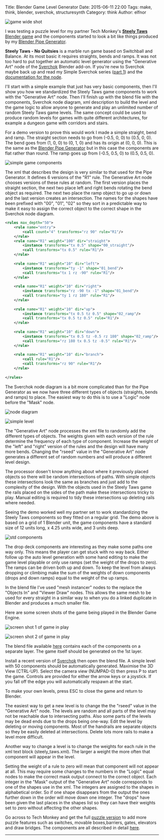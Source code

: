 Title: Blender Game Level Generator
Date: 2015-06-11 22:00
Tags: make, think, blender, sverchok, structuresynth
Category: think
Author: elfnor

![game wide shot](/images/level_gen_STD_ramps_render_017.png)

I was testing a puzzle level for my partner Tech Monkey's [__Steely Taws__ Blender game](http://www.techmonkeybusiness.com/steely-taws-puzzle-game-v1.html) and the components started to look a bit like things produced by my [Blender Pipe Generator]({filename}blender_pipe_generator.md). 

__Steely Taws - No Quitsies__ is a marble run game based on Switchball and Balance. At its most basic it requires straights, bends and ramps. It was not too hard to put together an automatic level generator using the "Generative Art" node of the [Sverchok](https://github.com/nortikin/sverchok) Blender add-on. If you're new to Sverchok maybe back up and read my Simple Sverchok series ([part 1]({filename}simple_sverchok_01.md)) and the [documentation for the node](https://github.com/nortikin/sverchok/blob/master/docs/nodes/generator/generative_art.rst).

I'll start with a simple example that just has very basic components, then I'll show you how we standardized the Steely Taws game components to work with the "Generative Art" node. Then I'll finish up with the blend file with the components, Sverchok node diagram, xml description to build the level and the game logic to allow anyone to generate and play an unlimited number of random Steely Taws game levels. The same concept could be used to produce random levels for games with quite different architectures, for example a dungeon game with corridors and stairs.

For a demo version to prove this would work I made a simple straight, bend and ramp. The straight section needs to go from (-0.5, 0, 0) to (0.5, 0, 0). The bend goes from (1, 0, 0) to (0, 1, 0) and has its origin at (0, 0, 0). This is the same as the [Blender Pipe Generator]({filename}blender_pipe_generator.md}) but in this case the components are flat rather than round. The ramp goes up from (-0.5, 0.5, 0) to (0.5, 0.5, 0).

![simple game components](/images/simple_components.png)

The xml that describes the design is very similar to that used for the Pipe Generator. It defines 6 versions of the "R1" rule. The Generative Art node chooses versions of these rules at random. The first version places the straight section, the next two place left and right bends rotating the bend object as required. The next two place the ramp object to go up or down and the last version creates an intersection. The names for the shapes have been prefixed with "00", "01", "02" so they  sort in a predictable way to make it easy to assign the correct object to the correct shape in the Sverchok node diagram. 

```xml
<rules max_depth="50">
    <rule name="entry">
        <call count="4" transforms="rz 90" rule="R1"/>
    </rule>
    <rule name="R1" weight="100" dir="straight">
        <instance transforms="tx 0.5" shape="00_straight"/>
        <call transforms="tx 0.5" rule="R1"/>
    </rule>
    
    <rule name="R1" weight="10" dir="left">
        <instance transforms="ty -1" shape="01_bend"/>
        <call transforms="tx 1 rz -90" rule="R1"/>
    </rule>
    
    <rule name="R1" weight="10" dir="right">
        <instance transforms="rz -90 tx -1" shape="01_bend"/>
        <call transforms="ty 1 rz 180" rule="R1"/>
    </rule>
    
    <rule name="R1" weight="10" dir="up">
        <instance transforms="tx 0.5 tz 0.5" shape="02_ramp"/>
        <call transforms="tx 0.5 tz 0.5" rule="R1"/>
    </rule>
    
    <rule name="R1" weight="10" dir="down">
        <instance transforms="tx 0.5 tz -0.5 rz 180" shape="02_ramp"/>
        <call transforms="rz 180 tx 0.5 tz -0.5" rule="R1"/>
    </rule>
    
    <rule name="R1" weight="10" dir="branch">
        <call rule="R1"/>
        <call transforms="rz 90" rule="R1"/>
    </rule>
            
</rules>

```

The Sverchok node diagram is a bit more complicated than for the Pipe Generator as we now have three different types of objects (straights, bends and ramps) to place. The easiest way to do this is to use a "Logic" node before the "Mask" node.

![node diagram](/images/level_gen_demo_nodes.png)

![simple level](/images/level_gen_demo.blend1.png)

The "Generative Art" node processes the xml file to randomly add the different types of objects. The weights given with each version of the rule determine the frequency of each type of component. Increase the weight of the "left" and "right" version of the rules and the design will have many more bends. Changing the "rseed" value in the "Generative Art" node generates a different set of random numbers and will produce a different level design.

The processor dosen't know anything about where it previously placed objects so there will be random intersections of paths. With simple objects these intersections look the same as branches and just add to the complexity of the design.  With the objects used in the Steely Taws game the rails placed on the sides of the path make these intersections tricky to play. Manual editing is required to tidy these intersections up deleting rails where needed. 

Seeing the demo worked well my partner set to work standardizing the Steely Taws components so they fitted on a regular grid. The demo above is based on a grid of 1 Blender unit, the game components have a standard size of 12 units long, x 4.25 units wide, and 3 units deep.

![std components](/images/STD_Components-sml.png)

The drop deck components are interesting as they make some paths one way only. This means the player can get stuck with no way back. Either follow up the auto level generation with some hand editing to make the game level playable or only use ramps (set the weight of the drops to zero). The ramps can be driven both up and down. To keep the level from always dropping or climbing make the sum of the weights of down components (drops and down ramps) equal to the weight of the up ramps.

In the blend file I've used "mesh instancer" nodes to the replace the "Objects In" and "Viewer Draw" nodes. This allows the same mesh to be used for every straight in a similar way to when you do  a linked duplicate in Blender and produces a much smaller file.

Here are some screen shots of the game being played in the Blender Game Engine.

![screen shot 1 of game in play](/images/steely_taws_screenshot_1.png)

![screen shot 2 of game in play](/images/steely_taws_screenshot_2.png)

The blend file available [here](/downloads/steely_taws_level_gen.blend) contains each of the components on a separate layer. The game itself should be generated on the 1st layer.

Install a recent version of [Sverchok](https://github.com/nortikin/sverchok) then open the blend file. A simple level with 50 components should be automatically generated. Maximise the 3D View (CTRL-UP). Select the  camera view (NUMPAD-0) then press P to start the game. Controls are provided for either the arrow keys or a joystick. If you fall off the edge you will automatically respawn at the start.

To make your own levels, press ESC to close the game and return to Blender. 

The easiest way to get a new level is to change the the "rseed" value in the "Generative Art" node. The levels are random and all parts of the level may not be reachable due to intersecting paths. Also some parts of the levels may be dead ends due to the drops being one-way. Edit the level by deleting or moving components. Most of the handrails are separate objects so they be easily deleted at intersections. Delete lots more rails to make a level more difficult.

Another way to change a level is to change the weights for each rule in the xml text block (steely_taws.xml). The larger a weight the more often that component will appear in the level. 

Setting the weight of a rule to zero will mean that component will not appear at all. This may require some changes to the numbers in the "Logic" equal nodes to make the correct mask output connect to the correct object. Each integer in the "Mask" output of the "Generative Art" node corresponds to one of the shapes use in the xml. The integers are assigned to the shapes in alphabetical order. So if one shape disappears from the output the ones further down in the order will move down one integer. The "drops" have been given the last places in the shapes list so they can have their weights set to zero without affecting the other shapes. 

Go across to Tech Monkey and get the full [puzzle version](http://www.techmonkeybusiness.com/steely-taws-puzzle-game-v1.html) to add more puzzle features such as switches, movable boxes,barriers, gates, elevators and draw bridges. The components are all described in detail [here](http://www.techmonkeybusiness.com/steely-taws-components.html).

----------------------------------------------------------------------






